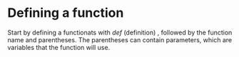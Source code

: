 # Defining a function
Start by defining a functionats with *def* (definition)
, followed by the function name and parentheses. The parentheses can contain parameters, which are variables that the function will use.
